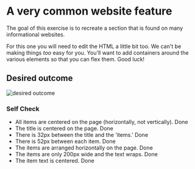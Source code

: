 # A very common website feature

The goal of this exercise is to recreate a section that is found on many informational websites.

For this one you will need to edit the HTML a little bit too. We can't be making things _too_ easy for you. You'll want to add containers around the various elements so that you can flex them. Good luck!

## Desired outcome

![desired outcome](./desired-outcome.png)

### Self Check

- All items are centered on the page (horizontally, not vertically). Done
- The title is centered on the page. Done
- There is 32px between the title and the 'items.' Done
- There is 52px between each item. Done
- The items are arranged horizontally on the page. Done
- The items are only 200px wide and the text wraps. Done
- The item text is centered. Done
